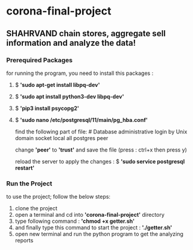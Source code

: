 # corona-final-project

## SHAHRVAND chain stores, aggregate sell information and analyze the data!

### Prerequired Packages
for running the program, you need to install this packages : 
1. $ **'sudo apt-get install libpq-dev'**
2. $ **'sudo apt install python3-dev libpq-dev'**
3. $ **'pip3 install psycopg2'**
4. $ **'sudo nano /etc/postgresql/11/main/pg_hba.conf'**

   find the following part of file:
            # Database administrative login by Unix domain socket
            local   all             postgres                                peer

   change **'peer'** to **'trust'** and save the file (press : ctrl+x then press y)

   reload the server to apply the changes : $ **'sudo service postgresql restart'**


### Run the Project
to use the project; follow the below steps:

1. clone the project
2. open a terminal and cd into **'corona-final-project'** directory
3. type following command : **'chmod +x getter.sh'**
4. and finally type this command to start the project : **'./getter.sh'**
5. open new terminal and run the python program to get the analyzing reports

